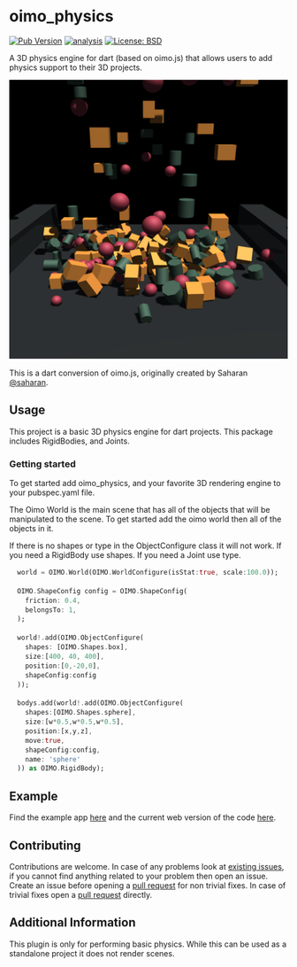 # oimo\_physics

[![Pub Version](https://img.shields.io/pub/v/oimo_physics)](https://pub.dev/packages/oimo_physics)
[![analysis](https://github.com/Knightro63/oimo_physics/actions/workflows/flutter.yml/badge.svg)](https://github.com/Knightro63/oimo_physics/actions/)
[![License: BSD](https://img.shields.io/badge/license-BSD-purple.svg)](https://opensource.org/licenses/BSD)

A 3D physics engine for dart (based on oimo.js) that allows users to add physics support to their 3D projects.

<picture>
  <img alt="Image of blocks falling onto a surface." src="https://github.com/Knightro63/oimo_physics/blob/9a12df44235fb95c89dc915b7224c25654b584d0/examples/assets/images/basic_physics.png">
</picture>

This is a dart conversion of oimo.js, originally created by Saharan [@saharan](https://github.com/saharan).

## Usage

This project is a basic 3D physics engine for dart projects. This package includes RigidBodies, and Joints.

### Getting started

To get started add oimo_physics, and your favorite 3D rendering engine to your pubspec.yaml file.

The Oimo World is the main scene that has all of the objects that will be manipulated to the scene. To get started add the oimo world then all of the objects in it.

If there is no shapes or type in the ObjectConfigure class it will not work. If you need a RigidBody use shapes. If you need a Joint use type.

```dart
  world = OIMO.World(OIMO.WorldConfigure(isStat:true, scale:100.0));

  OIMO.ShapeConfig config = OIMO.ShapeConfig(
    friction: 0.4,
    belongsTo: 1,
  );

  world!.add(OIMO.ObjectConfigure(
    shapes: [OIMO.Shapes.box],
    size:[400, 40, 400], 
    position:[0,-20,0], 
    shapeConfig:config
  ));
  
  bodys.add(world!.add(OIMO.ObjectConfigure(
    shapes:[OIMO.Shapes.sphere], 
    size:[w*0.5,w*0.5,w*0.5], 
    position:[x,y,z], 
    move:true, 
    shapeConfig:config,
    name: 'sphere'
  )) as OIMO.RigidBody);
```

## Example

Find the example app [here](https://github.com/Knightro63/oimo_physics/tree/main/example) and the current web version of the code [here](https://knightro63.github.io/oimo_physics/).

## Contributing

Contributions are welcome.
In case of any problems look at [existing issues](https://github.com/Knightro63/oimo_physics/issues), if you cannot find anything related to your problem then open an issue.
Create an issue before opening a [pull request](https://github.com/Knightro63/oimo_physics/pulls) for non trivial fixes.
In case of trivial fixes open a [pull request](https://github.com/Knightro63/oimo_physics/pulls) directly.

## Additional Information

This plugin is only for performing basic physics. While this can be used as a standalone project it does not render scenes.
